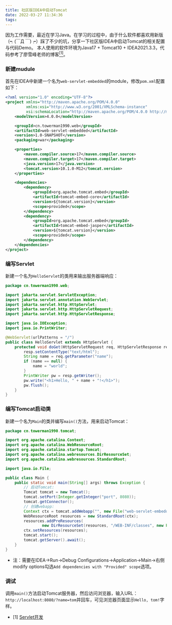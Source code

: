```yaml
---
title: 社区版IDEA中启动Tomcat
date: 2022-03-27 11:34:36
tags:
---
```


因为工作需要，最近在学习Java。在学习的过程中，由于什么软件都喜欢用新版（┑(￣Д ￣)┍）踩了不少的坑，分享一下社区版IDEA中启动Tomcat的相关配置与代码Demo。
本人使用的软件环境为Java17 + Tomcat10 + IDEA2021.3.3，代码参考了廖雪峰老师的博客[<sup>[1]</sup>](#refer-anchor-1)。

<!-- more -->

### <span id="new-module">新建mudule</span>

首先在IDEA中新建一个名为`web-servlet-embedded`的module，修改`pom.xml`配置如下：

```xml
<?xml version="1.0" encoding="UTF-8"?>
<project xmlns="http://maven.apache.org/POM/4.0.0"
         xmlns:xsi="http://www.w3.org/2001/XMLSchema-instance"
         xsi:schemaLocation="http://maven.apache.org/POM/4.0.0 http://maven.apache.org/xsd/maven-4.0.0.xsd">
    <modelVersion>4.0.0</modelVersion>

    <groupId>cn.towerman1990.web</groupId>
    <artifactId>web-servlet-embedded</artifactId>
    <version>1.0-SNAPSHOT</version>
    <packaging>war</packaging>

    <properties>
        <maven.compiler.source>17</maven.compiler.source>
        <maven.compiler.target>17</maven.compiler.target>
        <java.version>17</java.version>
        <tomcat.version>10.1.0-M12</tomcat.version>
    </properties>

    <dependencies>
        <dependency>
            <groupId>org.apache.tomcat.embed</groupId>
            <artifactId>tomcat-embed-core</artifactId>
            <version>${tomcat.version}</version>
            <scope>provided</scope>
        </dependency>
        <dependency>
            <groupId>org.apache.tomcat.embed</groupId>
            <artifactId>tomcat-embed-jasper</artifactId>
            <version>${tomcat.version}</version>
            <scope>provided</scope>
        </dependency>
    </dependencies>
</project>
```

### <span id="new-servlet">编写Servlet</span>

新建一个名为`HelloServlet`的类用来输出服务器端响应：

```java
package cn.towerman1990.web;

import jakarta.servlet.ServletException;
import jakarta.servlet.annotation.WebServlet;
import jakarta.servlet.http.HttpServlet;
import jakarta.servlet.http.HttpServletRequest;
import jakarta.servlet.http.HttpServletResponse;

import java.io.IOException;
import java.io.PrintWriter;

@WebServlet(urlPatterns = "/")
public class HelloServlet extends HttpServlet {
    protected void doGet(HttpServletRequest req, HttpServletResponse resp) throws ServletException, IOException {
        resp.setContentType("text/html");
        String name = req.getParameter("name");
        if (name == null) {
            name = "world";
        }
        PrintWriter pw = resp.getWriter();
        pw.write("<h1>Hello, " + name + "!</h1>");
        pw.flush();
    }
}
```

### <span id="new-tomcat">编写Tomcat启动类</span>

新建一个名为`Main`的类并编写`main()`方法，用来启动Tomcat：

```java
package cn.towerman1990.tomcat;

import org.apache.catalina.Context;
import org.apache.catalina.WebResourceRoot;
import org.apache.catalina.startup.Tomcat;
import org.apache.catalina.webresources.DirResourceSet;
import org.apache.catalina.webresources.StandardRoot;

import java.io.File;

public class Main {
    public static void main(String[] args) throws Exception {
        // 启动Tomcat:
        Tomcat tomcat = new Tomcat();
        tomcat.setPort(Integer.getInteger("port", 8080));
        tomcat.getConnector();
        // 创建webapp:
        Context ctx = tomcat.addWebapp("", new File("web-servlet-embedded/src/main/webapp").getAbsolutePath());
        WebResourceRoot resources = new StandardRoot(ctx);
        resources.addPreResources(
                new DirResourceSet(resources, "/WEB-INF/classes", new File("web-servlet-embedded/target/classes").getAbsolutePath(), "/"));
        ctx.setResources(resources);
        tomcat.start();
        tomcat.getServer().await();
    }
}
```

- 注：需要在IDEA->Run->Debug Configurations->Application->Main->右侧modify options勾选`Add dependencies with "Provided" scope`选项。


### <span id="debug">调试</span>

调用`main()`方法启动Tomcat服务器，然后访问浏览器，输入URL：`http://localhost:8080/?name=tom`并回车，可见浏览器页面显示`Hello, tom!`字样。

<div id="refer-anchor-1"></div>

- [1] [Servlet开发](https://www.liaoxuefeng.com/wiki/1252599548343744/1266264743830016)